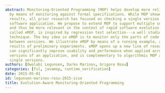 ```yaml
---
abstract: Monitoring-Oriented Programming (MOP) helps develop more reliable software
  by means of monitoring against formal specifications. While MOP showed promising
  results, all prior research has focused on checking a single version of a target
  software application. We propose to extend MOP to support multiple software versions
  and thus be more relevant in the context of rapid software evolution. Our approach,
  called eMOP, is inspired by regression test selection---a well studied, evolution-centered
  technique. The key idea in eMOP is to monitor only the parts of code that changed
  between versions. We illustrate eMOP by means of a running example, and show the
  results of preliminary experiments. eMOP opens up a new line of research on MOP---it
  can significantly improve usability and performance when applied across multiple
  versions of an application, and is complementary to algorithmic MOP advances on
  single versions.
authors: [Owolabi Legunsen, Darko Marinov, Grigore Rosu]
categories: [fsl, javamop, runtime_verification]
date: 2015-05-01
id: legunsen-marinov-rosu-2015-icse
title: Evolution-Aware Monitoring-Oriented Programming
---
```

